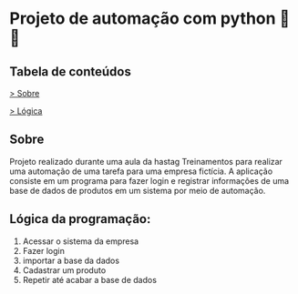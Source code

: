 <!-- 
 _   _      _ _                  
| | | | ___| | | ___             
| |_| |/ _ \ | |/ _ \            
|  _  |  __/ | | (_) |           
|_| |_|\___|_|_|\___/_     _   _ 
\ \      / /__  _ __| | __| | | |
 \ \ /\ / / _ \| '__| |/ _` | | |
  \ V  V / (_) | |  | | (_| | |_|
   \_/\_/ \___/|_|  |_|\__,_| (_)   -->


# Projeto de automação com python :dizzy::robot:

## Tabela de conteúdos

<p align="left">

 <a href="#sobre"> > Sobre</a>

 <a href="#logica"> > Lógica</a>

</p>

<a href=#sobre></a>

## Sobre
Projeto realizado durante uma aula da hastag Treinamentos para realizar uma automação de uma tarefa para uma empresa fictícia.
A aplicação consiste em um programa para fazer login e registrar informações de uma base de dados de produtos em um sistema por meio de automação.

## Lógica da programação:
1. Acessar o sistema da empresa
2. Fazer login
3. importar a base da dados
4. Cadastrar um produto
5. Repetir até acabar a base de dados

##
